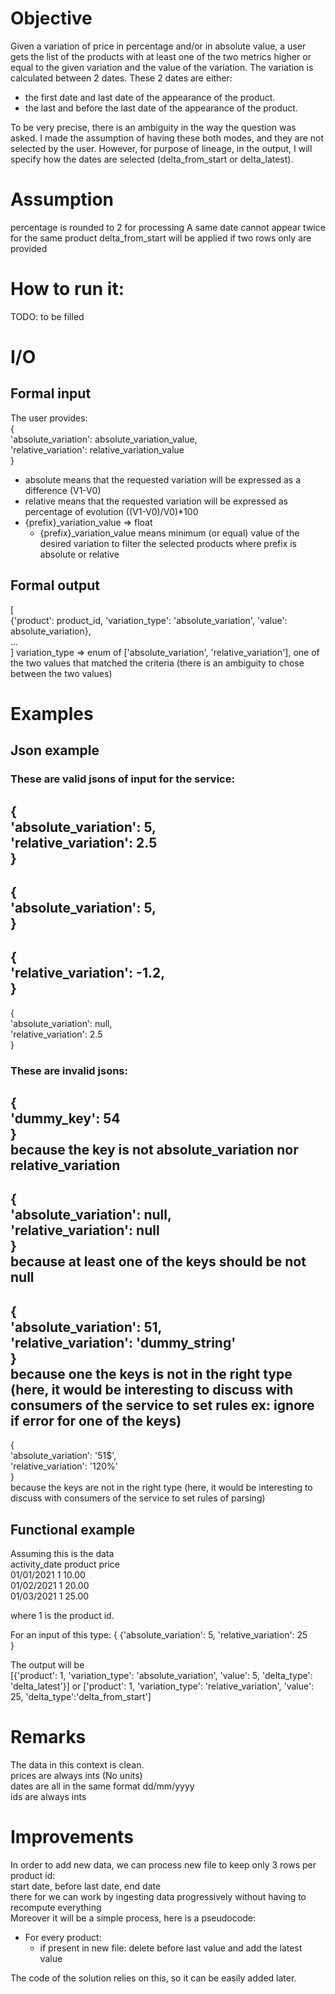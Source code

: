 # Objective
Given a variation of price in percentage and/or in absolute value, a user gets the list of the products with at least 
one of the two metrics higher or equal to the given variation and the value of the variation.
The variation is calculated between 2 dates. These 2 dates are either:
- the first date and last date of the appearance of the product. 
- the last and before the last date of the appearance of the product.  

To be very precise, there is an ambiguity in the way the question was asked. I made the assumption of having these both 
modes, and they are not selected by the user. However, for purpose of lineage, in the output, I will specify how the 
dates are selected (delta_from_start or delta_latest).

# Assumption 
percentage is rounded to 2 for processing
A same date cannot appear twice for the same product
delta_from_start will be applied if two rows only are provided



# How to run it: 
TODO: to be filled


# I/O
## Formal input 
The user provides:  
{  
'absolute_variation': absolute_variation_value,  
'relative_variation': relative_variation_value  
  }  
- absolute means that the requested variation will be expressed as a difference (V1-V0)
- relative means that the requested variation will be expressed as percentage of evolution ((V1-V0)/V0)*100  
- {prefix}_variation_value => float   
  - {prefix}_variation_value means minimum (or equal) value of the desired variation to filter the selected products
  where prefix is absolute or relative

## Formal output 
[  
{'product': product_id, 'variation_type': 'absolute_variation', 'value': absolute_variation},    
...  
  ]
variation_type => enum of ['absolute_variation', 'relative_variation'], one of the two values that matched the criteria (there is 
an ambiguity to chose between the two values)

# Examples
## Json example
### These are valid jsons of input for the service:     
{  
'absolute_variation': 5,  
'relative_variation': 2.5  
  }
---
{  
'absolute_variation': 5,  
  }
---
{  
'relative_variation': -1.2,  
  }
---
{  
'absolute_variation': null,  
'relative_variation': 2.5  
  }


### These are invalid jsons:     
{   
'dummy_key': 54  
  }  
because the key is not absolute_variation nor relative_variation
---
{  
'absolute_variation': null,  
'relative_variation': null  
  }  
because at least one of the keys should be not null
---
{  
'absolute_variation': 51,  
'relative_variation': 'dummy_string'  
  }  
because one the keys is not in the right type (here, it would be interesting to discuss with consumers of the service
to set rules ex: ignore if error for one of the keys)
---
{  
'absolute_variation': '51$',  
'relative_variation': '120%'  
  }  
because the keys are not in the right type (here, it would be interesting to discuss with consumers of the service 
to set rules of parsing)

## Functional example
Assuming this is the data   
activity_date product price  
01/01/2021 1 10.00  
01/02/2021 1 20.00  
01/03/2021 1 25.00  

where 1 is the product id. 

For an input of this type:
{
{'absolute_variation': 5,
'relative_variation': 25   
}

The output will be   
[{'product': 1, 'variation_type': 'absolute_variation', 'value': 5, 'delta_type': 'delta_latest'}]
or 
['product': 1, 'variation_type': 'relative_variation', 'value': 25, 'delta_type':'delta_from_start']


# Remarks
The data in this context is clean.   
prices are always ints (No units)  
dates are all in the same format dd/mm/yyyy  
ids are always ints  

# Improvements 
In order to add new data, we can process new file to keep only 3 rows per product id:   
start date, before last date, end date  
there for we can work by ingesting data progressively without having to recompute everything  
Moreover it will be a simple process, here is a pseudocode:   
- For every product:
    - if present in new file: 
        delete before last value and add the latest value   
    
The code of the solution relies on this, so it can be easily added later.